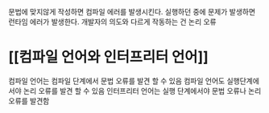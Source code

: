 문법에 맞지않게 작성하면 컴파일 에러를 발생시킨다.
실행하던 중에 문제가 발생하면 런타임 에러가 발생한다.
개발자의 의도와 다르게 작동하는 건 논리 오류

# [[컴파일 언어와 인터프리터 언어]]
컴파일 언어는 컴파일 단계에서 문법 오류를 발견 할 수 있음 컴파일 언어도 실행단계에서야 논리 오류를 발견 할 수 있음
인터프리터 언어는 실행 단계에서야 문법 오류나 논리 오류를 발견함
